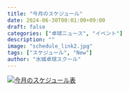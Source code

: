 ```yaml
---
title: "今月のスケジュール"
date: 2024-06-30T00:01:00+09:00
draft: false
categories: ["卓球ニュース", "イベント"]
description: ""
image: "schedule_link2.jpg"
tags: ["スケジュール", "New"]
author: "水城卓球スクール"
---
```


<a class="" href="/images/blog/mtts_schedule07.pdf"><img src="/images/blog/2024_07.jpg" alt="今月のスケジュール表" /></a>
